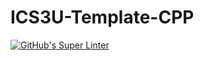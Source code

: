 # ICS3U-Template-CPP

[![GitHub's Super Linter](https://github.com/Peter-Gemmell/ICS3U-Unit4-05-CPP/workflows/GitHub's%20Super%20Linter/badge.svg)](https://github.com/Peter-Gemmell/ICS3U-Unit4-05-CPP/actions)
